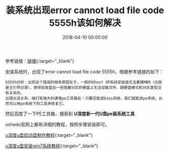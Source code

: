 ﻿---
layout: post
title: 装系统出现error cannot load file code 5555h该如何解决
date: 2018-04-10 00:00:00
tags: 系统安装
---
参考链接：[链接][1]{:target="_blank"}

安装系统时，出现了error cannot load file code 5555h，根据参考链接的如下：

```
5555h分析：出现这个错误的根本原因在于，一般的Ghost XP系统安装盘无法重建MBR（也就是主引导记录），使得安装盘在一些隐藏分区的硬盘上无法加载文件，跟硬盘模式和分区类型没有关系的。
出错也没关系，咱们有强大的通用pe工具箱在！只要还能进bios系统，我们就能进pe系统，从而可以用pe系统下的工具来修复它。
```

然后百度了一下PE工具箱，搜索到 **U深度新一代U盘pe装系统工具**

ushedu官网上都有详细的教程，按照步骤安装即可。

[u深度u盘启动盘制作教程][2]{:target="_blank"}

[u深度u盘安装win7系统教程][3]{:target="_blank"}

  [1]: http://www.tongyongpe.com/n/201409/472.html
  [2]: http://www.ushendu.cn/jiaocheng/upqdzz.html
  [3]: http://www.ushendu.cn/jiaocheng/upzwin7.html